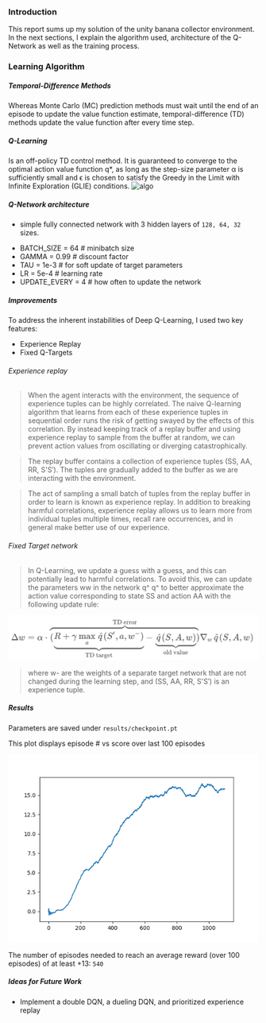 [image1]: https://s3.amazonaws.com/video.udacity-data.com/topher/2018/May/5aece9b8_screen-shot-2018-05-04-at-6.14.42-pm/screen-shot-2018-05-04-at-6.14.42-pm.png 
[image2]: images/Screenshot2019.png
[image3]: images/myplot2.png
### Introduction
 This report sums up my solution of the unity banana collector environment. In the next sections, I explain the algorithm used, architecture of the Q-Network as well as the training process. 
 
### Learning Algorithm
 
##### Temporal-Difference Methods
Whereas Monte Carlo (MC) prediction methods must wait until the end of an episode to update the value function estimate, temporal-difference (TD) methods update the value function after every time step.

##### Q-Learning
Is an off-policy TD control method. It is guaranteed to converge to the optimal action value function q*, as long as the step-size parameter α is sufficiently small and ϵ is chosen to satisfy the Greedy in the Limit with Infinite Exploration (GLIE) conditions.
![algo][image1]

##### Q-Network architecture

* simple fully connected network with 3 hidden layers of `128, 64, 32` sizes.

- BATCH_SIZE = 64         # minibatch size
- GAMMA = 0.99            # discount factor
- TAU = 1e-3              # for soft update of target parameters
- LR = 5e-4               # learning rate 
- UPDATE_EVERY = 4        # how often to update the network

##### Improvements

To address the inherent instabilities of Deep Q-Learning, I used two key features:
* Experience Replay
* Fixed Q-Targets

###### Experience replay 

> When the agent interacts with the environment, the sequence of experience tuples can be highly correlated. The naive Q-learning algorithm that learns from each of these experience tuples in sequential order runs the risk of getting swayed by the effects of this correlation. By instead keeping track of a replay buffer and using experience replay to sample from the buffer at random, we can prevent action values from oscillating or diverging catastrophically.

> The replay buffer contains a collection of experience tuples (SS, AA, RR, S'S′). The tuples are gradually added to the buffer as we are interacting with the environment.

> The act of sampling a small batch of tuples from the replay buffer in order to learn is known as experience replay. In addition to breaking harmful correlations, experience replay allows us to learn more from individual tuples multiple times, recall rare occurrences, and in general make better use of our experience.

###### Fixed Target network

> In Q-Learning, we update a guess with a guess, and this can potentially lead to harmful correlations. To avoid this, we can update the parameters ww in the network q^ 
q^ to better approximate the action value corresponding to state SS and action AA with the following update rule:

![target][image2]
> where w- are the weights of a separate target network that are not changed during the learning step, and (SS, AA, RR, S'S′) is an experience tuple.

##### Results
Parameters are saved under `results/checkpoint.pt`

This plot displays episode # vs score over last 100 episodes

![rewards_plot][image3]

The number of episodes needed to reach an average reward (over 100 episodes) of at least +13: `540`

##### Ideas for Future Work

* Implement a double DQN, a dueling DQN, and prioritized experience replay